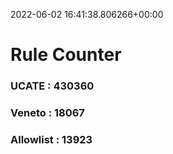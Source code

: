 2022-06-02 16:41:38.806266+00:00
# Rule Counter 
 ### UCATE : 430360

 ### Veneto : 18067

 ### Allowlist : 13923